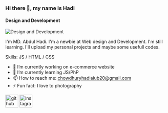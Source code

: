 ### Hi there 👋, my name is Hadi
#### Design and Development
![Design and Development](https://github.com/hadiChowdhury/hadiChowdhury/blob/main/20221006_123055.jpg)

I'm MD. Abdul Hadi. I'm a newbie at Web design and Development. I'm still learning. I'll upload my personal projects and maybe some usefull codes.

Skills: JS / HTML / CSS

- 🔭 I’m currently working on e-commerce website 
- 🌱 I’m currently learning JS/PhP 
- 📫 How to reach me: chowdhuryhadiaiub20@gmail.com 
- ⚡ Fun fact: I love to photography 


[<img src='https://cdn.jsdelivr.net/npm/simple-icons@3.0.1/icons/github.svg' alt='github' height='40'>](https://github.com/hadiChowdhury)  [<img src='https://cdn.jsdelivr.net/npm/simple-icons@3.0.1/icons/instagram.svg' alt='instagram' height='40'>](https://www.instagram.com/_avoidshihab/)  

